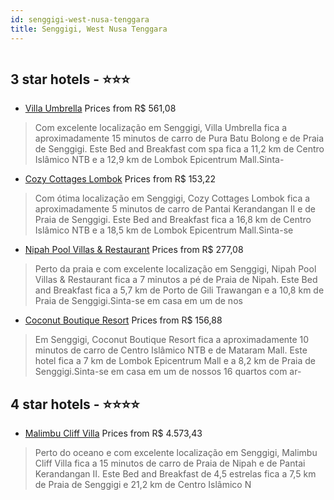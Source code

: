 ```yaml
---
id: senggigi-west-nusa-tenggara
title: Senggigi, West Nusa Tenggara
---
```


<center><img src="https://i.travelapi.com/hotels/24000000/23180000/23179400/23179377/3493e10c_z.jpg" alt="" /></center>


##  3 star hotels - ⭐️⭐️⭐️

-    [Villa Umbrella](https://us.hurb.com/hotels/senggigi/villa-umbrella-HT-P1QO?cmp=18055) Prices from R$ 561,08
   > Com excelente localização em Senggigi, Villa Umbrella fica a aproximadamente 15 minutos de carro de Pura Batu Bolong e de Praia de Senggigi.  Este Bed and Breakfast com spa fica a 11,2 km de Centro Islâmico NTB e a 12,9 km de Lombok Epicentrum Mall.Sinta-
-    [Cozy Cottages Lombok](https://us.hurb.com/hotels/senggigi/cozy-cottages-lombok-HT-TVXV?cmp=18055) Prices from R$ 153,22
   > Com ótima localização em Senggigi, Cozy Cottages Lombok fica a aproximadamente 5 minutos de carro de Pantai Kerandangan II e de Praia de Senggigi.  Este Bed and Breakfast fica a 16,8 km de Centro Islâmico NTB e a 18,5 km de Lombok Epicentrum Mall.Sinta-se
-    [Nipah Pool Villas & Restaurant](https://us.hurb.com/hotels/senggigi/nipah-pool-villas-restaurant-HT-QZ3G?cmp=18055) Prices from R$ 277,08
   > Perto da praia e com excelente localização em Senggigi, Nipah Pool Villas & Restaurant fica a 7 minutos a pé de Praia de Nipah.  Este Bed and Breakfast fica a 5,7 km de Porto de Gili Trawangan e a 10,8 km de Praia de Senggigi.Sinta-se em casa em um de nos
-    [Coconut Boutique Resort](https://us.hurb.com/hotels/senggigi/coconut-boutique-resort-HT-0PH5?cmp=18055) Prices from R$ 156,88
   > Em Senggigi, Coconut Boutique Resort fica a aproximadamente 10 minutos de carro de Centro Islâmico NTB e de Mataram Mall.  Este hotel fica a 7 km de Lombok Epicentrum Mall e a 8,2 km de Praia de Senggigi.Sinta-se em casa em um de nossos 16 quartos com ar-

##  4 star hotels - ⭐️⭐️⭐️⭐️

-    [Malimbu Cliff Villa](https://us.hurb.com/hotels/senggigi/malimbu-cliff-villa-HT-AWAD?cmp=18055) Prices from R$ 4.573,43
   > Perto do oceano e com excelente localização em Senggigi, Malimbu Cliff Villa fica a 15 minutos de carro de Praia de Nipah e de Pantai Kerandangan II.  Este Bed and Breakfast de 4,5 estrelas fica a 7,5 km de Praia de Senggigi e 21,2 km de Centro Islâmico N
